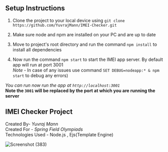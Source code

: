 ## Setup Instructions

 1. Clone the project to your local device using `git clone https://github.com/YuvrajMann/IMEI-Checker.git`
 
 2. Make sure node and npm are installed on your PC and are up to date
  
  3. Move to project's root directory and run the command `npm install` to install all dependencies
4. Now run the command `npm start` to start the IMEI app server. By default app will run at port 3001<br/>
 *Note* - In case of any issues use command `SET DEBUG=nodeapp:* & npm start` to debug any errors)

*You can run now run the app at `http://localhost:3001`*<br/>
**Note the `3001` will be replaced by the port at which you are running the server**

## IMEI Checker Project

Created By- *Yuvraj Mann*<br/>
Created For - *Spring Field Olympiads*<br/>
Technologies Used - Node.js , Ejs(Template Engine)

![Screenshot (383)](https://user-images.githubusercontent.com/66714991/121813168-72e28b00-cc88-11eb-91a9-ef7d7042e6ff.png)
